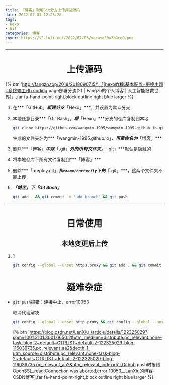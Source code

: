 ```yaml
---
title: 「博客」利用Git分支上传网站源码
date: 2022-07-03 12:23:28
tags:
- Hexo
- Git
categories: 博客
cover: https://s2.loli.net/2022/07/03/vqcayoE9uZbGreQ.png 
---
```




---

# <center>上传源码

{% btn 'http://fangzh.top/2018/2018090715/',「[hexo教程:基本配置+更换主题+多终端工作+coding page部署分流(2) | Fangzh的个人博客 | 人工智能拯救世界]」,far fa-hand-point-right,block outline right blue larger %}

1. 在***「GitHub」***新建分支***「Hexo」***，并设置为默认分支

2. 本地任意目录***「Git Bash」***，将***「Hexo」***分支的仓库复制到本地

   ~~~bash
   git clone https://github.com/wangmin-1995/wangmin-1995.github.io.git
   ~~~

   生成的文件夹名为***「wangmin-1995.github.io」***，可重命名为***「博客」***

3. 删除***「博客」***中除***「.git」***外的所有文件夹，***「.git」***默认是隐藏的

4. 将本地仓库下所有文件复制到***「博客」***

5. 删除***「.deploy.git」***和`theme/butterfly`下的***「.git」***，这两个文件夹不能上传

6. ***「博客」***下***「Git Bash」***

   ~~~bash
   git add . && git commit -m 'add branch' && git push
   ~~~


---

# <center>日常使用

## <center>本地变更后上传

1. 1

   ~~~bash
   git config --global --unset https.proxy && git add . && git commit -m "new" && git push && hexo clean&&hexo g&&hexo d
   ~~~

   

# <center>疑难杂症

- `git push`报错：连接中止，error10053

  取消代理解决

  ~~~bash
  git config --global --unset http.proxy && git config --global --unset https.proxy
  ~~~

  {% btn 'https://blog.csdn.net/LanXiu_/article/details/122325029?spm=1001.2101.3001.6650.2&utm_medium=distribute.pc_relevant.none-task-blog-2~default~CTRLIST~default-2-122325029-blog-116039735.pc_relevant_aa2&depth_1-utm_source=distribute.pc_relevant.none-task-blog-2~default~CTRLIST~default-2-122325029-blog-116039735.pc_relevant_aa2&utm_relevant_index=5',[Github push时报错 OpenSSL_read:Connection was aborted,error 10053__LanXiu的博客-CSDN博客],far fa-hand-point-right,block outline right blue larger %}
